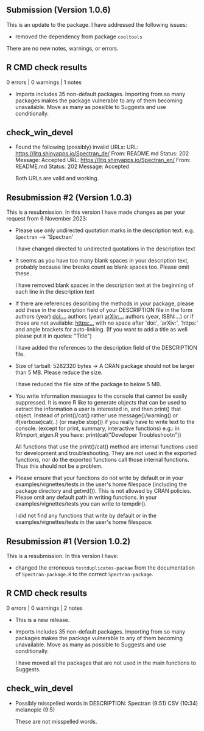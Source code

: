 ## Submission (Version 1.0.6)

This is an update to the package. I have addressed the following issues:

* removed the dependency from package `cooltools`

There are no new notes, warnings, or errors.

## R CMD check results

0 errors | 0 warnings | 1 notes

* Imports includes 35 non-default packages.
  Importing from so many packages makes the package vulnerable to any of
  them becoming unavailable.  Move as many as possible to Suggests and
  use conditionally.
  
## check_win_devel
  
* Found the following (possibly) invalid URLs:
  URL: https://litg.shinyapps.io/Spectran_de/
    From: README.md
    Status: 202
    Message: Accepted
  URL: https://litg.shinyapps.io/Spectran_en/
    From: README.md
    Status: 202
    Message: Accepted
  
  Both URLs are valid and working.


## Resubmission #2 (Version 1.0.3)

This is a resubmission. In this version I have made changes as per your request from 6 November 2023:

* Please use only undirected quotation marks in the description text. e.g. `Spectran` --> 'Spectran'

  I have changed directed to undirected quotations in the description text

* It seems as you have too many blank spaces in your description text, probably because line breaks count as blank spaces too. Please omit these.

  I have removed blank spaces in the description text at the beginning of each line in the description text

* If there are references describing the methods in your package, please add these in the description field of your DESCRIPTION file in the form
  authors (year) <doi:...>
  authors (year) <arXiv:...>
  authors (year, ISBN:...)
  or if those are not available: <https:...>
  with no space after 'doi:', 'arXiv:', 'https:' and angle brackets for auto-linking.
  (If you want to add a title as well please put it in quotes: "Title")

  I have added the references to the description field of the DESCRIPTION file.

* Size of tarball: 5282320 bytes
  -> A CRAN package should not be larger than 5 MB. Please reduce the size.

  I have reduced the file size of the package to below 5 MB.

* You write information messages to the console that cannot be easily suppressed. It is more R like to generate objects that can be used to extract the information a user is interested in, and then print() that object. Instead of print()/cat() rather use message()/warning()  or if(verbose)cat(..) (or maybe stop()) if you really have to write text to the console. (except for print, summary, interactive functions) e.g.: in R/import_eigen.R you have: print(cat("Developer Troubleshootn"))

  All functions that use the print()/cat() method are internal functions used for development and troubleshooting. They are not used in the exported functions, nor do the exported functions call those internal functions. Thus this should not be a problem.

* Please ensure that your functions do not write by default or in your examples/vignettes/tests in the user's home filespace (including the package directory and getwd()). This is not allowed by CRAN policies. Please omit any default path in writing functions. In your examples/vignettes/tests you can write to tempdir().

  I did not find any functions that write by default or in the examples/vignettes/tests in the user's home filespace.

## Resubmission #1 (Version 1.0.2)
This is a resubmission. In this version I have:

* changed the erroneous `testduplicates-packae` from the documentation of `Spectran-package.R` to the correct `Spectran-package`.

## R CMD check results

0 errors | 0 warnings | 2 notes

* This is a new release.

* Imports includes 35 non-default packages.
  Importing from so many packages makes the package vulnerable to any of
  them becoming unavailable.  Move as many as possible to Suggests and
  use conditionally.
  
  I have moved all the packages that are not used in the main functions to Suggests.
  
## check_win_devel
  
* Possibly misspelled words in DESCRIPTION:
  Spectran (9:51)
  CSV (10:34)
  melanopic (9:5)
  
  These are not misspelled words.